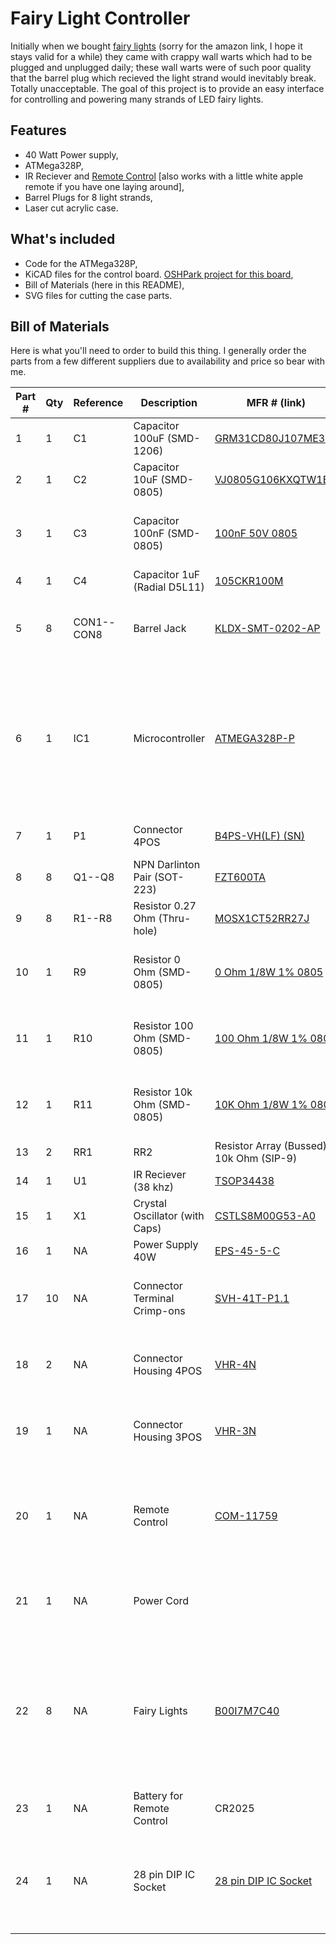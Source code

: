 # Fairy Light Controller

Initially when we bought [fairy lights](https://www.amazon.com/gp/product/B00I7M7C40/) (sorry for the amazon link, I hope it stays valid for a while) they came with crappy wall warts which had to be plugged and unplugged daily; these wall warts were of such poor quality that the barrel plug which recieved the light strand would inevitably break. 
Totally unacceptable.
The goal of this project is to provide an easy interface for controlling and powering many strands of LED fairy lights.

## Features

* 40 Watt Power supply,
* ATMega328P,
* IR Reciever and [Remote Control](https://www.sparkfun.com/products/11759) [also works with a little white apple remote if you have one laying around],
* Barrel Plugs for 8 light strands,
* Laser cut acrylic case.

## What's included

* Code for the ATMega328P,
* KiCAD files for the control board. [OSHPark project for this board](https://oshpark.com/shared_projects/VDE5yBSG),
* Bill of Materials (here in this README),
* SVG files for cutting the case parts.

## Bill of Materials

Here is what you'll need to order to build this thing. I generally order the parts from a few different suppliers due to availability and price so bear with me. 

| Part # | Qty | Reference | Description | MFR # (link) | Supplier | Notes |
|--------|-----|-----------|-------------|--------------|----------|-------|
|1|1|C1|Capacitor 100uF (SMD-1206)|[GRM31CD80J107ME39L](https://www.mouser.com/ProductDetail/81-GRM31CD80J107ME9L)|Mouser||
|2|1|C2|Capacitor 10uF (SMD-0805)|[VJ0805G106KXQTW1BC](https://www.mouser.com/ProductDetail/77-VJ0805G106KXQTBC)|Mouser||
|3|1|C3|Capacitor 100nF (SMD-0805)|[100nF 50V 0805](https://www.taydaelectronics.com/100nf-50v-smd-ceramic-chip-capacitor.html)|Tayda|If you order 100 of these they will last you a long time.|
|4|1|C4|Capacitor 1uF (Radial D5L11)|[105CKR100M](https://www.mouser.com/ProductDetail/Illinois-Capacitor-CDE/105CKR100M?qs=sGAEpiMZZMtZ1n0r9vR22fPWwtj8kO8aXBFG7%252b0kMMHBNQpcXdefQA%3d%3d)|Mouser||
|5|8|CON1--CON8|Barrel Jack|[KLDX-SMT-0202-AP](https://www.mouser.com/ProductDetail/806-KLDX-SMT0202AP)|Mouser|These are sized to fit the fairy lights linked below.|
|6|1|IC1|Microcontroller|[ATMEGA328P-P](https://www.taydaelectronics.com/atmega328p-pu-atmega328-microcontroller-ic.html)|Tayda|An Arduino chip without the Arduino board. You'll have to have a means to program it (an Arduino board will work nicely for that)|
|7|1|P1|Connector 4POS|[B4PS-VH(LF) (SN)](https://www.digikey.com/product-detail/en/jst-sales-america-inc/B4PS-VH(LF)(SN)/455-1650-ND/926557)|Digi-key|Receive the power onto the board.|
|8|8|Q1--Q8|NPN Darlinton Pair (SOT-223)|[FZT600TA](https://www.mouser.com/ProductDetail/522-FZT600TA)|Mouser||
|9|8|R1--R8|Resistor 0.27 Ohm (Thru-hole)|[MOSX1CT52RR27J](https://www.mouser.com/ProductDetail/660-MOSX1CT52RR27J)|Mouser||
|10|1|R9|Resistor 0 Ohm (SMD-0805)|[0 Ohm 1/8W 1% 0805](https://www.taydaelectronics.com/50-x-smd-chip-resistors-0-ohm-1-8w-1-0805.html)|Tayda|If you order 100 of these they will last you a long time.|
|11|1|R10|Resistor 100 Ohm (SMD-0805)|[100 Ohm 1/8W 1% 0805](https://www.taydaelectronics.com/50-x-smd-chip-resistors-100-ohm-1-8w-1-0805.html)|Tayda|If you order 100 of these they will last you a long time.|
|12|1|R11|Resistor 10k Ohm (SMD-0805)|[10K Ohm 1/8W 1% 0805](https://www.taydaelectronics.com/50-x-smd-chip-resistors-10k-ohm-1-8w-1-0805.html)|Tayda|If you order 100 of these they will last you a long time.|
|13|2|RR1| RR2|Resistor Array (Bussed) 10k Ohm (SIP-9)|[4609X-101-103LF](https://www.mouser.com/ProductDetail/652-4609X-1LF-10K)|Mouser|8 Resistors| 9 Pins|
|14|1|U1|IR Reciever (38 khz)|[TSOP34438](https://www.mouser.com/ProductDetail/522-FZT600TA)|Mouser||
|15|1|X1|Crystal Oscillator (with Caps)|[CSTLS8M00G53-A0](https://www.mouser.com/ProductDetail/81-CSTLS8M00G53-A0)|Mouser||
|16|1|NA|Power Supply 40W|[EPS-45-5-C](https://www.mouser.com/ProductDetail/709-EPS45-5-C)|Mouser||
|17|10|NA|Connector Terminal Crimp-ons|[SVH-41T-P1.1](https://www.digikey.com/product-detail/en/jst-sales-america-inc/SVH-41T-P1.1/455-1319-1-ND/608888)|Digi-key|Those little silver things you have to smash onto your wires.|
|18|2|NA|Connector Housing 4POS|[VHR-4N](https://www.digikey.com/product-detail/en/jst-sales-america-inc/VHR-4N/455-1185-ND/608626)|Digi-key|To get power from the power supply to the board|
|19|1|NA|Connector Housing 3POS|[VHR-3N](https://www.digikey.com/product-detail/en/jst-sales-america-inc/VHR-3N/455-1184-ND/608625)|Digi-key|To get power from the wall to the power supply|
|20|1|NA|Remote Control|[COM-11759](https://www.sparkfun.com/products/11759)|Sparkfun|The software also supports the little white Apple remote control| but the sparkfun one allows more features.|
|21|1|NA|Power Cord||stayonline.com|The power supply insists on being grounded| and I am happy to oblige it. You can use an old PC power cable with one end cut off (choose wisely)| or you can order to length.|
|22|8|NA|Fairy Lights|[B00I7M7C40](https://www.amazon.com/gp/product/B00I7M7C40/)|Amazon|It is pretty vital to get the ones with the barrel power connector that matches the barrel jacks (Item 5). Minimum 1| Maximum 8|
|23|1|NA|Battery for Remote Control|CR2025|Lots of places|You figure it out|
|24|1|NA|28 pin DIP IC Socket|[28 pin DIP IC Socket](https://www.taydaelectronics.com/28-pin-dip-ic-socket-adaptor-solder-type.html)|Tayda|This is what you'll actually solder to the board. Cram the ATMega328 into this.
